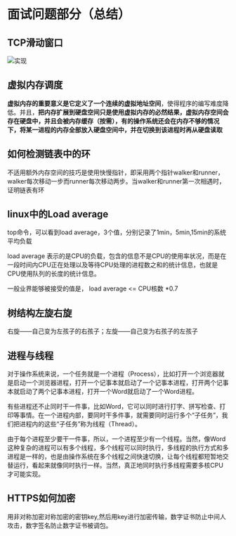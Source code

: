 # 面试问题部分（总结）

## TCP滑动窗口

![实现](https://user-gold-cdn.xitu.io/2019/3/30/169cd8c84bee5e77?imageView2/0/w/1280/h/960/format/webp/ignore-error/1)

## 虚拟内存调度

**虚拟内存的重要意义是它定义了一个连续的虚拟地址空间**，使得程序的编写难度降低。并且，**把内存扩展到硬盘空间只是使用虚拟内存的必然结果，虚拟内存空间会存在硬盘中，并且会被内存缓存（按需），有的操作系统还会在内存不够的情况下，将某一进程的内存全部放入硬盘空间中，并在切换到该进程时再从硬盘读取**

## 如何检测链表中的环

不适用额外内存空间的技巧是使用快慢指针，即采用两个指针walker和runner，walker每次移动一步而runner每次移动两步。当walker和runner第一次相遇时，证明链表有环

## linux中的Load average

top命令，可以看到load average，3个值，分别记录了1min，5min,15min的系统平均负载

load average 表示的是CPU的负载，包含的信息不是CPU的使用率状况，而是在一段时间内CPU正在处理以及等待CPU处理的进程数之和的统计信息，也就是CPU使用队列的长度的统计信息。

一般业界能够被接受的值是， load average <= CPU核数 *0.7

## 树结构左旋右旋

右旋——自己变为左孩子的右孩子；左旋——自己变为右孩子的左孩子

## 进程与线程

对于操作系统来说，一个任务就是一个进程（Process），比如打开一个浏览器就是启动一个浏览器进程，打开一个记事本就启动了一个记事本进程，打开两个记事本就启动了两个记事本进程，打开一个Word就启动了一个Word进程。

有些进程还不止同时干一件事，比如Word，它可以同时进行打字、拼写检查、打印等事情。在一个进程内部，要同时干多件事，就需要同时运行多个“子任务”，我们把进程内的这些“子任务”称为线程（Thread）。

由于每个进程至少要干一件事，所以，一个进程至少有一个线程。当然，像Word这种复杂的进程可以有多个线程，多个线程可以同时执行，多线程的执行方式和多进程是一样的，也是由操作系统在多个线程之间快速切换，让每个线程都短暂地交替运行，看起来就像同时执行一样。当然，真正地同时执行多线程需要多核CPU才可能实现。



## HTTPS如何加密

用非对称加密对称加密的密钥key,然后用key进行加密传输，数字证书防止中间人攻击，数字签名防止数字证书被调包。


